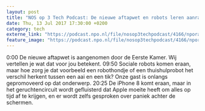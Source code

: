 ```yaml
---
layout: post
title: "NOS op 3 Tech Podcast: De nieuwe aftapwet en robots leren aanraken"
date: Thu, 13 Jul 2017 17:30:00 +0200
category: tech
externe_link: "https://podcast.npo.nl/file/nosop3techpodcast/4166/nporadio1_nosop3techpodcast_20170713_nos-op-3-tech-podcast-de-nieuwe-aftapwet-en-robots-leren-aanraken.mp3"
feature_image: "https://podcast.npo.nl/file/nosop3techpodcast/4166/nporadio1_nosop3techpodcast_20170713_nos-op-3-tech-podcast-de-nieuwe-aftapwet-en-robots-leren-aanraken.mp3"
---
```


0:00 De nieuwe aftapwet is aangenomen door de Eerste Kamer. Wij vertellen je wat dat voor jou betekent.
09:50 Sociale robots komen eraan, maar hoe zorg je dat voorbeeld een robothondje of een thuishulprobot het verschil herkent tussen een aai en een tik? Onze gast is onlangs gepromoveerd op dat onderwerp.
20:25 De iPhone 8 komt eraan, maar in het geruchtencircuit wordt gefluisterd dat Apple moeite heeft om alles op tijd af te krijgen, en er wordt zelfs gesproken over paniek achter de schermen.<img src="http://feeds.feedburner.com/~r/nosop3-tech-podcast/~4/nd5adVoPFP4" height="1" width="1" alt=""/>
